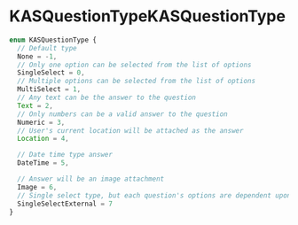 # <a name="kasquestiontype"></a><span data-ttu-id="05029-101">KASQuestionType</span><span class="sxs-lookup"><span data-stu-id="05029-101">KASQuestionType</span></span>
```typescript
enum KASQuestionType {
  // Default type
  None = -1,
  // Only one option can be selected from the list of options
  SingleSelect = 0,
  // Multiple options can be selected from the list of options
  MultiSelect = 1,
  // Any text can be the answer to the question
  Text = 2,
  // Only numbers can be a valid answer to the question
  Numeric = 3,
  // User's current location will be attached as the answer
  Location = 4,

  // Date time type answer
  DateTime = 5,

  // Answer will be an image attachment
  Image = 6,
  // Single select type, but each question's options are dependent upon the choice of the previous one
  SingleSelectExternal = 7
}
```
